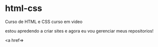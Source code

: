 # html-css
 Curso de HTML e CSS curso em video

estou apredendo a criar sites e  agora eu vou gerenciar meus repositorios!

<a href=>